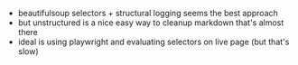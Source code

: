 - beautifulsoup selectors + structural logging seems the best approach
- but unstructured is a nice easy way to cleanup markdown that's almost there
- ideal is using playwright and evaluating selectors on live page (but that's slow)

